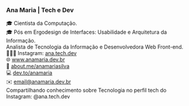 ### Ana Maria | Tech e Dev
🎓 Cientista da Computação.<br>
🎓 Pós em Ergodesign de Interfaces: Usabilidade e Arquitetura da Informação.<br>
Analista de Tecnologia da Informação e Desenvolvedora Web Front-end.<br>
👩🏽‍💻 Instagram: <a href="https://www.instagram.com/ana.tech.dev/">ana.tech.dev</a><br>
🌐 <a href="https://www.anamaria.dev.br">www.anamaria.dev.br</a><br>
🔗 <a href="https://about.me/anamariasilva">about.me/anamariasilva</a><br>
💻 <a href="https://dev.to/anamaria">dev.to/anamaria</a><br>
✉️ email@anamaria.dev.br<br>
Compartilhando conhecimento sobre Tecnologia no perfil tech do Instagram: @ana.tech.dev<br>


<!--
**anamariasilva/anamariasilva** is a ✨ _special_ ✨ repository because its `README.md` (this file) appears on your GitHub profile.
Vi
Here are some ideas to get you started:

- 🔭 I’m currently working on ...
- 🌱 I’m currently learning ...
- 👯 I’m looking to collaborate on ...
- 🤔 I’m looking for help with ...
- 💬 Ask me about ...
- 📫 How to reach me: ...
- 😄 Pronouns: ...
- ⚡ Fun fact: ...
-->
